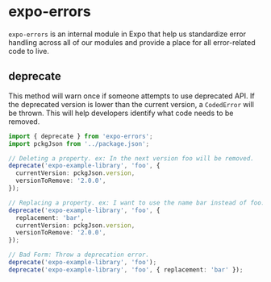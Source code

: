 # expo-errors

`expo-errors` is an internal module in Expo that help us standardize error handling across all of our modules and provide a place for all error-related code to live.

## deprecate

This method will warn once if someone attempts to use deprecated API.
If the deprecated version is lower than the current version, a `CodedError` will be thrown. This will help developers identify what code needs to be removed.

```ts
import { deprecate } from 'expo-errors';
import pckgJson from '../package.json';

// Deleting a property. ex: In the next version foo will be removed.
deprecate('expo-example-library', 'foo', {
  currentVersion: pckgJson.version,
  versionToRemove: '2.0.0',
});

// Replacing a property. ex: I want to use the name bar instead of foo.
deprecate('expo-example-library', 'foo', {
  replacement: 'bar',
  currentVersion: pckgJson.version,
  versionToRemove: '2.0.0',
});

// Bad Form: Throw a deprecation error.
deprecate('expo-example-library', 'foo');
deprecate('expo-example-library', 'foo', { replacement: 'bar' });
```
